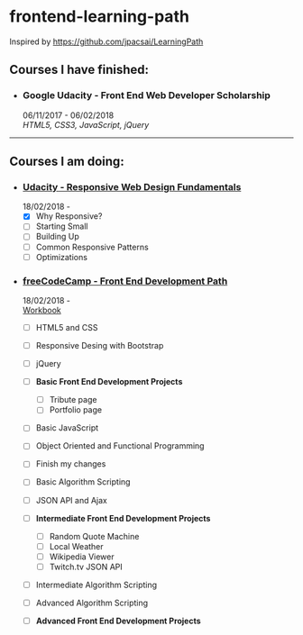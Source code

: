 # frontend-learning-path

Inspired by https://github.com/jpacsai/LearningPath

## Courses I have finished:

- ### Google Udacity - Front End Web Developer Scholarship
  06/11/2017 - 06/02/2018  
  _HTML5, CSS3, JavaScript, jQuery_  

***
## Courses I am doing:

- ### [Udacity - Responsive Web Design Fundamentals](https://classroom.udacity.com/courses/ud893)  
  18/02/2018 -  
  - [x] Why Responsive?
  - [ ] Starting Small
  - [ ] Building Up
  - [ ] Common Responsive Patterns
  - [ ] Optimizations

- ### [freeCodeCamp - Front End Development Path](https://www.freecodecamp.org/)  
  18/02/2018 -  
  [Workbook](https://github.com/egudkov/freeCodeCamp)  
  - [ ] HTML5 and CSS  
  - [ ] Responsive Desing with Bootstrap  
  - [ ] jQuery  
  - [ ] **Basic Front End Development Projects**
     - [ ] Tribute page
     - [ ] Portfolio page
  - [ ] Basic JavaScript  
  - [ ] Object Oriented and Functional Programming  
  - [ ] Finish my changes  
  - [ ] Basic Algorithm Scripting  
  - [ ] JSON API and Ajax
  - [ ] **Intermediate Front End Development Projects**
     - [ ] Random Quote Machine
     - [ ] Local Weather
     - [ ] Wikipedia Viewer
     - [ ] Twitch.tv JSON API
  - [ ] Intermediate Algorithm Scripting
  - [ ] Advanced Algorithm Scripting  
  - [ ] **Advanced Front End Development Projects**
  
